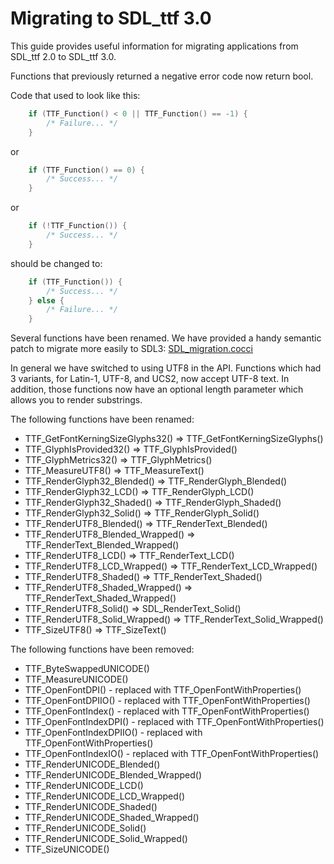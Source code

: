 
# Migrating to SDL_ttf 3.0

This guide provides useful information for migrating applications from SDL_ttf 2.0 to SDL_ttf 3.0.

Functions that previously returned a negative error code now return bool.

Code that used to look like this:
```c
    if (TTF_Function() < 0 || TTF_Function() == -1) {
        /* Failure... */
    }
```
or
```c
    if (TTF_Function() == 0) {
        /* Success... */
    }
```
or
```c
    if (!TTF_Function()) {
        /* Success... */
    }
```
should be changed to:
```c
    if (TTF_Function()) {
        /* Success... */
    } else {
        /* Failure... */
    }
```

Several functions have been renamed. We have provided a handy semantic patch to migrate more easily to SDL3: [SDL_migration.cocci](https://github.com/libsdl-org/SDL_ttf/blob/main/build-scripts/SDL_migration.cocci)

In general we have switched to using UTF8 in the API. Functions which had 3 variants, for Latin-1, UTF-8, and UCS2, now accept UTF-8 text. In addition, those functions now have an optional length parameter which allows you to render substrings.

The following functions have been renamed:
* TTF_GetFontKerningSizeGlyphs32() => TTF_GetFontKerningSizeGlyphs()
* TTF_GlyphIsProvided32() => TTF_GlyphIsProvided()
* TTF_GlyphMetrics32() => TTF_GlyphMetrics()
* TTF_MeasureUTF8() => TTF_MeasureText()
* TTF_RenderGlyph32_Blended() => TTF_RenderGlyph_Blended()
* TTF_RenderGlyph32_LCD() => TTF_RenderGlyph_LCD()
* TTF_RenderGlyph32_Shaded() => TTF_RenderGlyph_Shaded()
* TTF_RenderGlyph32_Solid() => TTF_RenderGlyph_Solid()
* TTF_RenderUTF8_Blended() => TTF_RenderText_Blended()
* TTF_RenderUTF8_Blended_Wrapped() => TTF_RenderText_Blended_Wrapped()
* TTF_RenderUTF8_LCD() => TTF_RenderText_LCD()
* TTF_RenderUTF8_LCD_Wrapped() => TTF_RenderText_LCD_Wrapped()
* TTF_RenderUTF8_Shaded() => TTF_RenderText_Shaded()
* TTF_RenderUTF8_Shaded_Wrapped() => TTF_RenderText_Shaded_Wrapped()
* TTF_RenderUTF8_Solid() => SDL_RenderText_Solid()
* TTF_RenderUTF8_Solid_Wrapped() => TTF_RenderText_Solid_Wrapped()
* TTF_SizeUTF8() => TTF_SizeText()

The following functions have been removed:
* TTF_ByteSwappedUNICODE()
* TTF_MeasureUNICODE()
* TTF_OpenFontDPI() - replaced with TTF_OpenFontWithProperties()
* TTF_OpenFontDPIIO() - replaced with TTF_OpenFontWithProperties()
* TTF_OpenFontIndex() - replaced with TTF_OpenFontWithProperties()
* TTF_OpenFontIndexDPI() - replaced with TTF_OpenFontWithProperties()
* TTF_OpenFontIndexDPIIO() - replaced with TTF_OpenFontWithProperties()
* TTF_OpenFontIndexIO() - replaced with TTF_OpenFontWithProperties()
* TTF_RenderUNICODE_Blended()
* TTF_RenderUNICODE_Blended_Wrapped()
* TTF_RenderUNICODE_LCD()
* TTF_RenderUNICODE_LCD_Wrapped()
* TTF_RenderUNICODE_Shaded()
* TTF_RenderUNICODE_Shaded_Wrapped()
* TTF_RenderUNICODE_Solid()
* TTF_RenderUNICODE_Solid_Wrapped()
* TTF_SizeUNICODE()
